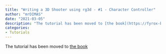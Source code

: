 ```yaml
---
title: "Writing a 3D Shooter using rg3d - #1 - Character Controller"
author: "mrDIMAS"
date: "2021-03-05"
description: "The tutorial has been moved to [the book](https://fyrox-book.github.io/fyrox/tutorials/fps-tutorial-1/1_character_controller.html)"
categories: 
- Tutorials
---
```


The tutorial has been moved to [the book](https://fyrox-book.github.io/fyrox/tutorials/fps-tutorial-1/1_character_controller.html)